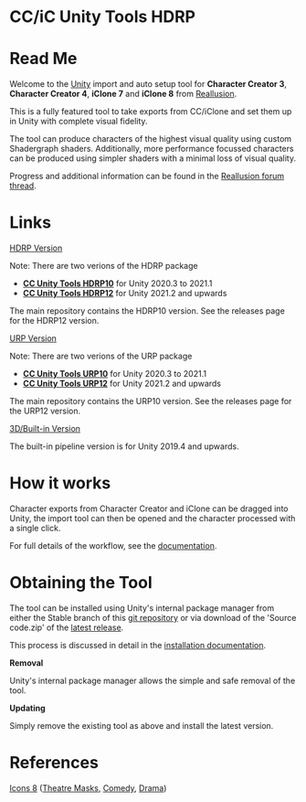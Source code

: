 # CC/iC Unity Tools HDRP

Read Me
=======

Welcome to the [Unity](https://www.unity.com/) import and auto setup tool for **Character Creator 3**, **Character Creator 4**, **iClone 7** and **iClone 8** from [Reallusion](https://www.reallusion.com/).

This is a fully featured tool to take exports from CC/iClone and set them up in Unity with complete visual fidelity.

The tool can produce characters of the highest visual quality using custom Shadergraph shaders.
Additionally, more performance focussed characters can be produced using simpler shaders with a minimal loss of visual quality.

Progress and additional information can be found in the [Reallusion forum thread](https://forum.reallusion.com/488356/Unity-Auto-Setup).

Links
=====
[HDRP Version](https://github.com/soupday/cc_unity_tools_HDRP)

Note: There are two verions of the HDRP package
- [**CC Unity Tools HDRP10**](https://github.com/soupday/cc_unity_tools_HDRP/releases/tag/1.4.6.HDRP10) for Unity 2020.3 to 2021.1
- [**CC Unity Tools HDRP12**](https://github.com/soupday/cc_unity_tools_HDRP/releases/tag/1.4.6.HDRP12) for Unity 2021.2 and upwards

The main repository contains the HDRP10 version. See the releases page for the HDRP12 version.

[URP Version](https://github.com/soupday/cc_unity_tools_URP)

Note: There are two verions of the URP package
- [**CC Unity Tools URP10**](https://github.com/soupday/cc_unity_tools_URP/releases/tag/1.4.5.URP10) for Unity 2020.3 to 2021.1
- [**CC Unity Tools URP12**](https://github.com/soupday/cc_unity_tools_URP/releases/tag/1.4.5.URP12) for Unity 2021.2 and upwards

The main repository contains the URP10 version. See the releases page for the URP12 version.

[3D/Built-in Version](https://github.com/soupday/cc_unity_tools_3D)

The built-in pipeline version is for Unity 2019.4 and upwards.

How it works
============

Character exports from Character Creator and iClone can be dragged into Unity, the import tool can then be opened and the character processed with a single click.

For full details of the workflow, see the [documentation](https://soupday.github.io/cc_unity_tools/).


Obtaining the Tool
==================

The tool can be installed using Unity's internal package manager from either the Stable branch of this [git repository](https://github.com/soupday/cc_unity_tools_HDRP) or via download of the 'Source code.zip' of the [latest release](https://github.com/soupday/cc_unity_tools_HDRP/releases).

This process is discussed in detail in the [installation documentation](https://soupday.github.io/cc_unity_tools/installation.html).

**Removal**

Unity's internal package manager allows the simple and safe removal of the tool.


**Updating**

Simply remove the existing tool as above and install the latest version.

References
==========
[Icons 8](https://icons8.com) ([Theatre Masks](https://icons8.com/icons/set/theatre-mask), [Comedy](https://icons8.com/icons/set/comedy), [Drama](https://icons8.com/icons/set/drama))